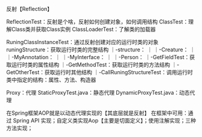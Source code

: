 反射【Reflection】

ReflectionTest：反射是个啥，反射如何创建对象，如何调用结构
ClassTest：理解Class类并获取Class实例
ClassLoaderTest：了解类的加载器

RuningClassInstanceTest：通过反射创建对应的运行时类的对象
runingStructure：获取运行时类的完整结构
    ｜-structure：
    ｜   ｜-Creature：
    ｜   ｜-MyAnnotation：
    ｜   ｜-MyInterface：
    ｜   ｜-Person：
    ｜-GetFieldTest：获取运行时类的属性结构
    ｜-GetMethodTest：获取运行时类的方法结构
    ｜-GetOtherTest：获取运行时其他结构
    ｜-CallRuningStructureTest：调用运行时类中指定的结构：属性、方法、构造器

Proxy：代理
StaticProxyTest.java：静态代理
DynamicProxyTest.java：动态代理

在Spring框架AOP就是以动态代理实现的【其底层就是反射】
在框架中可用：通过 Spring API 实现；自定义类实现Aop【主要是切面定义】；使用注解实现；三种方法实现；
